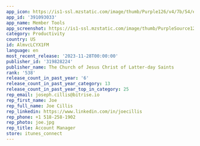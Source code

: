 ```yaml
---
app_icon: https://is1-ssl.mzstatic.com/image/thumb/Purple126/v4/7b/54/e3/7b54e367-6d51-7f03-3920-ae6c6177656b/AppIcon-0-0-1x_U007emarketing-0-0-0-7-0-0-85-220.png/1024x1024bb.png
app_id: '391093033'
app_name: Member Tools
app_screenshot: https://is1-ssl.mzstatic.com/image/thumb/PurpleSource124/v4/61/3d/3d/613d3de7-99bb-2e5f-89ee-f7b47d42bd39/03cf6c7c-7740-42f1-911e-e618c77ea4a5_Simulator_Screen_Shot_-_iPhone_11_Pro_Max_-_2020-08-31_at_13.17.02.png/1242x2688bb.png
category: Productivity
country: US
id: AlmvcLCYX1FM
language: en
most_recent_release: '2023-11-28T00:00:00'
publisher_id: '319828224'
publisher_name: The Church of Jesus Christ of Latter-day Saints
rank: '538'
release_count_in_past_year: '6'
release_count_in_past_year_category: 13
release_count_in_past_year_top_in_category: 25
rep_email: joseph.cillis@bitrise.io
rep_first_name: Joe
rep_full_name: Joe Cillis
rep_linkedin: https://www.linkedin.com/in/joecillis
rep_phone: +1 518-258-1902
rep_photo: joe.jpg
rep_title: Account Manager
store: itunes_connect
---
```

